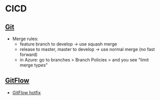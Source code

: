# CICD

## [Git](https://github.com/chipbk10/Scripts/blob/master/GIT.md)

- Merge rules:
  - feature branch to develop -> use squash merge
  - release to master, master to develop -> use normal merge (no fast forward)
  - in Azure: go to branches > Branch Policies > and you see "limit merge types"

## [GitFlow]()

- [GitFlow hotfix](https://www.theserverside.com/blog/Coffee-Talk-Java-News-Stories-and-Opinions/GitFlow-Hotfix-Branch-Example-Start-Finish)
